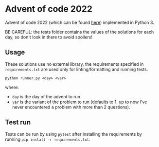 # Advent of code 2022

Advent of code 2022 (which can be found [here](https://adventofcode.com/2022)) implemented in Python 3.

BE CAREFUL: the tests folder contains the values of the solutions for each day, so don't look in there
to avoid spoilers!

## Usage

These solutions use no external library, the requirements specified in `requirements.txt` are used only for linting/formatting
and running tests.

```shell
python runner.py <day> <var>
```

where:

- `day` is the day of the advent to run
- `var` is the variant of the problem to run (defaults to 1, up to now I've never encountered a problem with more than 2 questions).

## Test run

Tests can be run by using `pytest` after installing the requirements by running `pip install -r requirements.txt`.
